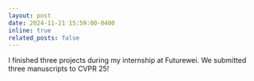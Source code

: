 ```yaml
---
layout: post
date: 2024-11-21 15:59:00-0400
inline: true
related_posts: false
---
```


I finished three projects during my internship at Futurewei. We submitted three manuscripts to CVPR 25!